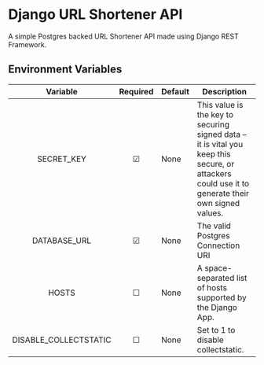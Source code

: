 # Django URL Shortener API

A simple Postgres backed URL Shortener API made using Django REST Framework.

## Environment Variables

| Variable | Required | Default | Description |
| :------: | :------: | ------- | ----------- |
| SECRET_KEY | &#9745; | None | This value is the key to securing signed data – it is vital you keep this secure, or attackers could use it to generate their own signed values. |
| DATABASE_URL | &#9745; | None | The valid Postgres Connection URI |
| HOSTS | &#9744; |None | A space-separated list of hosts supported by the Django App. |
| DISABLE_COLLECTSTATIC | &#9744; | None | Set to 1 to disable collectstatic. |
